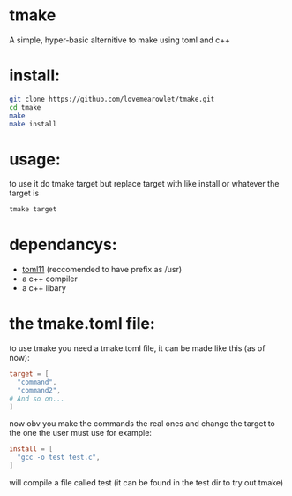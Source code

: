 # tmake
A simple, hyper-basic alternitive to make using toml and c++
# install:
```bash
git clone https://github.com/lovemearowlet/tmake.git
cd tmake
make
make install
```
# usage:
to use it do tmake target but replace target with like install or whatever the target is
```bash
tmake target
```
# dependancys:
- [toml11](https://github.com/ToruNiina/toml11?tab=readme-ov-file) (reccomended to have prefix as /usr)
- a c++ compiler
- a c++ libary
# the tmake.toml file:
to use tmake you need a tmake.toml file, it can be made like this (as of now):
```toml
target = [
  "command",
  "command2",
# And so on...
]
```
now obv you make the commands the real ones and change the target to the one the user must use for example:
```toml
install = [
  "gcc -o test test.c",
]
```
will compile a file called test (it can be found in the test dir to try out tmake)
